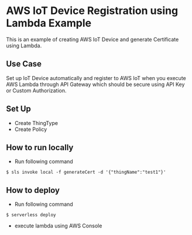 # AWS IoT Device Registration using Lambda Example

This is an example of creating AWS IoT Device and generate Certificate using Lambda.

## Use Case
Set up IoT Device automatically and register to AWS IoT when you execute AWS Lambda through API Gateway which should be secure using API Key or Custom Authorization.

## Set Up
- Create ThingType
- Create Policy

## How to run locally
- Run following command
```
$ sls invoke local -f generateCert -d '{"thingName":"test1"}'
```

## How to deploy
- Run following command
```
$ serverless deploy
```
- execute lambda using AWS Console

